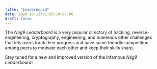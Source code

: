 ```yaml
---
title: "Leaderboard"
date: 2020-10-13T21:05:30-07:00
draft: false
---
```


The _Neg9 Leaderboard_ is a very popular directory of hacking, reverse-engineering, cryptography, engineering, and numerous other challenges that lets users track their progress and have some friendly competition among peers to motivate each other and keep their skills sharp.

Stay tuned for a new and improved version of the infamous _Neg9 Leaderboard_!

